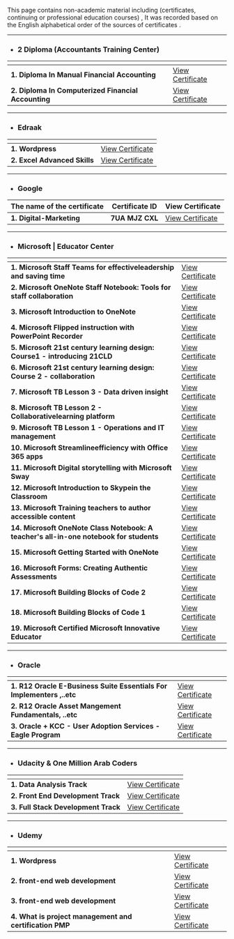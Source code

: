 
This page contains non-academic material including (certificates, continuing or professional education courses) , 
It was recorded based on the English alphabetical order of the sources of certificates .


--------------------------------------------------

- ### 2 Diploma (Accountants Training Center)


| <!-- -->    | <!-- -->    |
|-------------|-------------|
|**1. Diploma In Manual Financial Accounting** |[View Certificate](https://drive.google.com/file/d/11b8vHgsSvFCUFbaItrRZP0ehzRJWrOpQ/view)|
|**2. Diploma In Computerized Financial Accounting** |[View Certificate](https://drive.google.com/file/d/1V2EPMON628gDCFTaXxbTPm5jkv-j5tP0/view)|

--------------------------------------------------

- ### Edraak


| <!-- -->    | <!-- -->    |
|-------------|-------------|
|**1. Wordpress** |[View Certificate](https://courses.edraak.org/certificates/1cfc66560c184100ac9c86370177e270)|
|**2. Excel Advanced Skills** |[View Certificate](https://courses.edraak.org/certificates/3d8d315ca1dc463587cacf8d5e02ef8f)|

--------------------------------------------------

- ### Google


| The name of the certificate | Certificate ID    | View Certificate |
|-----------------------------|-------------------|------------------|
|**1. Digital-Marketing** |**7UA MJZ CXL** |[View Certificate](https://learndigital.withgoogle.com/maharatgoogle/validate-certificate-code)|

--------------------------------------------------

- ### Microsoft | Educator Center


| <!-- -->    | <!-- -->    |
|-------------|-------------|
|**1. Microsoft Staff Teams for effectiveleadership and saving time** |[View Certificate](https://education.microsoft.com/en-us/profile/achievement/485498/certificate)|
|**2. Microsoft OneNote Staff Notebook: Tools for staff collaboration** |[View Certificate](https://education.microsoft.com/en-us/profile/achievement/481815/certificate)|
|**3. Microsoft Introduction to OneNote** |[View Certificate](https://education.microsoft.com/en-us/profile/achievement/7162571/certificate)|
|**4. Microsoft Flipped instruction with PowerPoint Recorder** |[View Certificate](https://education.microsoft.com/en-us/profile/achievement/484557/certificate)|
|**5. Microsoft 21st century learning design: Course1 - introducing 21CLD** |[View Certificate](https://education.microsoft.com/en-us/profile/achievement/480855/certificate)|
|**6. Microsoft 21st century learning design: Course 2 - collaboration** |[View Certificate](https://education.microsoft.com/en-us/profile/achievement/508683/certificate)|
|**7. Microsoft TB Lesson 3 - Data driven insight** |[View Certificate](https://education.microsoft.com/en-us/profile/achievement/7248424/certificate)|
|**8. Microsoft TB Lesson 2 - Collaborativelearning platform** |[View Certificate](https://education.microsoft.com/en-us/profile/achievement/7241794/certificate)|
|**9. Microsoft TB Lesson 1 - Operations and IT management** |[View Certificate](https://education.microsoft.com/en-us/profile/achievement/7233630/certificate)|
|**10. Microsoft Streamlineefficiency with Office 365 apps** |[View Certificate](https://education.microsoft.com/en-us/profile/achievement/487264/certificate)|
|**11. Microsoft Digital storytelling with Microsoft Sway** |[View Certificate](https://education.microsoft.com/en-us/profile/achievement/480189/certificate)|
|**12. Microsoft Introduction to Skypein the Classroom** |[View Certificate](https://education.microsoft.com/en-us/profile/achievement/481943/certificate)|
|**13. Microsoft Training teachers to author accessible content** |[View Certificate](https://education.microsoft.com/en-us/profile/achievement/486761/certificate)|
|**14. Microsoft OneNote Class Notebook: A teacher's all-in-one notebook for students** |[View Certificate](https://education.microsoft.com/en-us/profile/achievement/475928/certificate)|
|**15. Microsoft Getting Started with OneNote** |[View Certificate](https://education.microsoft.com/en-us/profile/achievement/484943/certificate)|
|**16. Microsoft Forms: Creating Authentic Assessments** |[View Certificate](https://education.microsoft.com/en-us/profile/achievement/480169/certificate)|
|**17. Microsoft Building Blocks of Code 2** |[View Certificate](https://education.microsoft.com/en-us/profile/achievement/478994/certificate)|
|**18. Microsoft Building Blocks of Code 1** |[View Certificate](https://education.microsoft.com/en-us/profile/achievement/491813/certificate)|
|**19. Microsoft Certified Microsoft Innovative Educator** |[View Certificate](https://education.microsoft.com/en-us/profile/achievement/2356275/certificate)|

--------------------------------------------------

- ### Oracle


| <!-- -->    | <!-- -->    |
|-------------|-------------|
|**1. R12 Oracle E-Business Suite Essentials For Implementers ,..etc** |[View Certificate](https://drive.google.com/file/d/1YAROY3KqmJIAujKBWYqIiGRau5ytRsew/view)|
|**2. R12 Oracle Asset Mangement Fundamentals, ..etc** |[View Certificate](https://drive.google.com/file/d/1eh2yNln9kAhr1Qb1WMbI8nn2lmwoCZgs/view)|
|**3. Oracle + KCC - User Adoption Services - Eagle Program** |[View Certificate](https://drive.google.com/file/d/1GKdX58iU4xGaTpxpVJtBBrVkfQw30hxa/view?usp=sharing)|

--------------------------------------------------

- ### Udacity & One Million Arab Coders 


| <!-- -->    | <!-- -->    |
|-------------|-------------|
|**1. Data Analysis Track** |[View Certificate](https://s3-us-west-2.amazonaws.com/udacity-printer/production/certificates/78c6a56b-f71c-4cf1-af3d-583e270a507e.pdf)|
|**2. Front End Development Track** |[View Certificate](https://s3-us-west-2.amazonaws.com/udacity-printer/production/certificates/aef41fc7-e6c2-467b-baf9-223db3e6a76a.pdf)|
|**3. Full Stack Development Track** |[View Certificate](https://s3-us-west-2.amazonaws.com/udacity-printer/production/certificates/41ecefd0-f8bc-4867-b856-82a606745216.pdf)|

--------------------------------------------------

- ### Udemy


| <!-- -->    | <!-- -->    |
|-------------|-------------|
|**1. Wordpress** |[View Certificate](https://www.udemy.com/certificate/UC-XS9N2ILR/)|
|**2. front-end web development** |[View Certificate](https://www.udemy.com/certificate/UC-D753ZSGE/)|
|**3. front-end web development** |[View Certificate](https://www.udemy.com/certificate/UC-MHFAMGX6/)|
|**4. What is project management and certification PMP** |[View Certificate](https://www.udemy.com/certificate/UC-FIPSZMTC/)|




